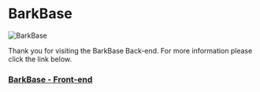 # BarkBase
![BarkBase](https://res.cloudinary.com/di6tvzeal/image/upload/v1684431748/pexels-pixmike-413195_720_ni3sfl.jpg "barkbase-screenshot")

Thank you for visiting the BarkBase Back-end.
For more information please click the link below.

### [BarkBase - Front-end](https://github.com/AndrewRentschler/barkbase-front-end "GitHub link")